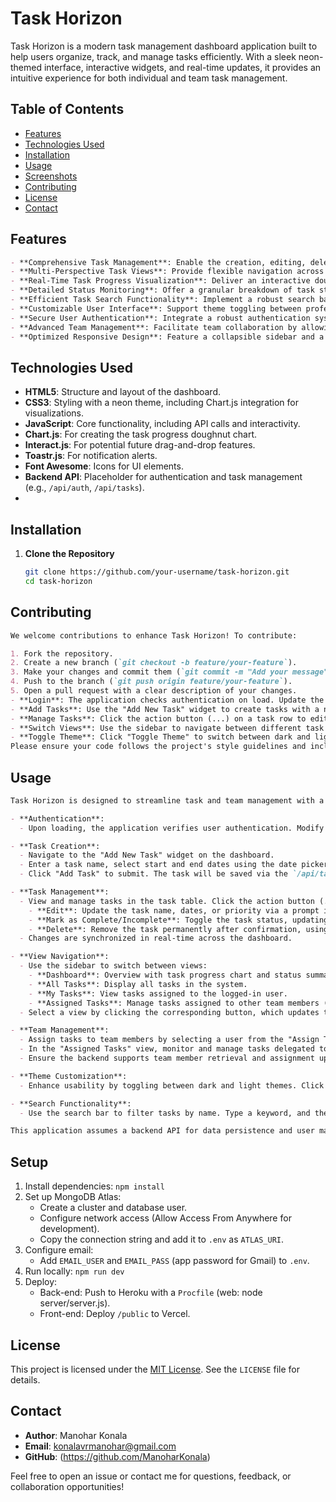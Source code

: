 # Task Horizon

Task Horizon is a modern task management dashboard application built to help users organize, track, and manage tasks efficiently. With a sleek neon-themed interface, interactive widgets, and real-time updates, it provides an intuitive experience for both individual and team task management.

## Table of Contents
- [Features](#features)
- [Technologies Used](#technologies-used)
- [Installation](#installation)
- [Usage](#usage)
- [Screenshots](#screenshots)
- [Contributing](#contributing)
- [License](#license)
- [Contact](#contact)


## Features
```markdown
- **Comprehensive Task Management**: Enable the creation, editing, deletion, and status toggling (complete/incomplete) of tasks through an intuitive interface, supported by seamless backend integration for data persistence.
- **Multi-Perspective Task Views**: Provide flexible navigation across multiple views—Dashboard for an overview, All Tasks for system-wide visibility, My Tasks for user-specific tasks, and Assigned Tasks for delegated responsibilities—ensuring tailored task oversight.
- **Real-Time Task Progress Visualization**: Deliver an interactive doughnut chart that dynamically updates to reflect task distribution across statuses (Completed, In Progress, Pending, Not Yet Started), enhancing decision-making with visual analytics.
- **Detailed Status Monitoring**: Offer a granular breakdown of task statuses with live counts, allowing users to monitor progress and identify bottlenecks across In Progress, Completed, Pending, and Not Yet Started categories.
- **Efficient Task Search Functionality**: Implement a robust search bar that filters tasks by name in real-time, optimizing task retrieval and improving productivity for users managing large task lists.
- **Customizable User Interface**: Support theme toggling between professionally designed dark and light modes, ensuring accessibility and a personalized experience for all users.
- **Secure User Authentication**: Integrate a robust authentication system with login and logout capabilities, leveraging backend APIs (e.g., `/api/auth/user`) to ensure secure access and user data management.
- **Advanced Team Management**: Facilitate team collaboration by allowing task assignment to team members, monitoring assigned tasks, and managing workflows with role-based delegation, supported by backend team data retrieval (e.g., `/api/team`).
- **Optimized Responsive Design**: Feature a collapsible sidebar and a layout optimized for desktop environments, providing a fluid and adaptable user experience across different screen sizes.
```
## Technologies Used
- **HTML5**: Structure and layout of the dashboard.
- **CSS3**: Styling with a neon theme, including Chart.js integration for visualizations.
- **JavaScript**: Core functionality, including API calls and interactivity.
- **Chart.js**: For creating the task progress doughnut chart.
- **Interact.js**: For potential future drag-and-drop features.
- **Toastr.js**: For notification alerts.
- **Font Awesome**: Icons for UI elements.
- **Backend API**: Placeholder for authentication and task management (e.g., `/api/auth`, `/api/tasks`).
- 
## Installation

1. **Clone the Repository**
   ```bash
   git clone https://github.com/your-username/task-horizon.git
   cd task-horizon
## Contributing
```markdown
We welcome contributions to enhance Task Horizon! To contribute:

1. Fork the repository.
2. Create a new branch (`git checkout -b feature/your-feature`).
3. Make your changes and commit them (`git commit -m "Add your message"`).
4. Push to the branch (`git push origin feature/your-feature`).
5. Open a pull request with a clear description of your changes.
- **Login**: The application checks authentication on load. Update the `checkAuth` function to integrate with your authentication system.
- **Add Tasks**: Use the "Add New Task" widget to create tasks with a name, dates, priority, and optional assignee.
- **Manage Tasks**: Click the action button (...) on a task row to edit, mark as complete, or delete it.
- **Switch Views**: Use the sidebar to navigate between different task views.
- **Toggle Theme**: Click "Toggle Theme" to switch between dark and light modes.
Please ensure your code follows the project's style guidelines and includes appropriate tests.
```
## Usage
```markdown
Task Horizon is designed to streamline task and team management with a user-friendly interface. Follow these steps to effectively utilize its features:

- **Authentication**:
  - Upon loading, the application verifies user authentication. Modify the `checkAuth` function in the JavaScript code to integrate with your existing authentication system (e.g., OAuth, JWT). Ensure the backend API endpoint (`/api/auth/user`) is configured to return user data, including name and email.

- **Task Creation**:
  - Navigate to the "Add New Task" widget on the dashboard.
  - Enter a task name, select start and end dates using the date pickers, choose a priority (Low, Medium, High) from the dropdown, and optionally assign the task to a team member from the "Assign To" dropdown.
  - Click "Add Task" to submit. The task will be saved via the `/api/tasks` endpoint and reflected in the task list.

- **Task Management**:
  - View and manage tasks in the task table. Click the action button (...) on any task row to open a modal with options to:
    - **Edit**: Update the task name, dates, or priority via a prompt interface.
    - **Mark as Complete/Incomplete**: Toggle the task status, updating it through the `/api/tasks/{id}` endpoint.
    - **Delete**: Remove the task permanently after confirmation, using the `/api/tasks/{id}` DELETE request.
  - Changes are synchronized in real-time across the dashboard.

- **View Navigation**:
  - Use the sidebar to switch between views:
    - **Dashboard**: Overview with task progress chart and status summary.
    - **All Tasks**: Display all tasks in the system.
    - **My Tasks**: View tasks assigned to the logged-in user.
    - **Assigned Tasks**: Manage tasks assigned to other team members (available in non-"My Tasks" views).
  - Select a view by clicking the corresponding button, which updates the table and widget data accordingly.

- **Team Management**:
  - Assign tasks to team members by selecting a user from the "Assign To" dropdown in the "Add New Task" widget. This requires a backend to populate the dropdown with team member data (e.g., via `/api/team`).
  - In the "Assigned Tasks" view, monitor and manage tasks delegated to others, with options to reassign or update statuses as needed.
  - Ensure the backend supports team member retrieval and assignment updates via API calls.

- **Theme Customization**:
  - Enhance usability by toggling between dark and light themes. Click the "Toggle Theme" button in the header to switch modes, adjusting the interface to your preference.

- **Search Functionality**:
  - Use the search bar to filter tasks by name. Type a keyword, and the task table will dynamically update to show matching entries.

This application assumes a backend API for data persistence and user management. Configure the frontend JavaScript to match your API endpoints (e.g., `/api/tasks`, `/api/auth`) for full functionality.
```
## Setup
1. Install dependencies: `npm install`
2. Set up MongoDB Atlas:
   - Create a cluster and database user.
   - Configure network access (Allow Access From Anywhere for development).
   - Copy the connection string and add it to `.env` as `ATLAS_URI`.
3. Configure email:
   - Add `EMAIL_USER` and `EMAIL_PASS` (app password for Gmail) to `.env`.
4. Run locally: `npm run dev`
5. Deploy:
   - Back-end: Push to Heroku with a `Procfile` (web: node server/server.js).
   - Front-end: Deploy `/public` to Vercel.

## License
This project is licensed under the [MIT License](LICENSE). See the `LICENSE` file for details.

## Contact
- **Author**: Manohar Konala
- **Email**: konalavrmanohar@gmail.com
- **GitHub**: (https://github.com/ManoharKonala)

Feel free to open an issue or contact me for questions, feedback, or collaboration opportunities!
